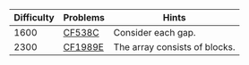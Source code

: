 | Difficulty | Problems | Hints |
| -------- | -------- | -------- |
| 1600 | [CF538C](https://codeforces.com/problemset/problem/538/C) | Consider each gap. |
| 2300 | [CF1989E](https://codeforces.com/problemset/problem/1989/E) | The array consists of blocks. |